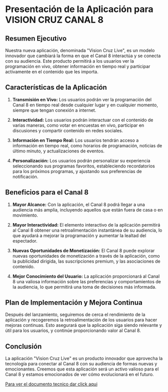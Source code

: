 # Presentación de la Aplicación para VISION CRUZ CANAL 8

## Resumen Ejecutivo

Nuestra nueva aplicación, denominada "Vision Cruz Live", es un modelo innovador que cambiará la forma en que el Canal 8 interactúa y se conecta con su audiencia. Este producto permitirá a los usuarios ver la programación en vivo, obtener información en tiempo real y participar activamente en el contenido que les importa.

## Características de la Aplicación

1. **Transmisión en Vivo:**
  Los usuarios podrán ver la programación del Canal 8 en tiempo real desde cualquier lugar y en cualquier momento, siempre que tengan conexión a internet.

2. **Interactividad:**
  Los usuarios podrán interactuar con el contenido de varias maneras, como votar en encuestas en vivo, participar en discusiones y compartir contenido en redes sociales.
  
3. **Información en Tiempo Real:**
  Los usuarios tendrán acceso a información en tiempo real, como horarios de programación, noticias de último minuto, y actualizaciones de eventos.

4. **Personalización:**
  Los usuarios podrán personalizar su experiencia seleccionando sus programas favoritos, estableciendo recordatorios para los próximos programas, y ajustando sus preferencias de notificación.

## Beneficios para el Canal 8

1. **Mayor Alcance:**
  Con la aplicación, el Canal 8 podrá llegar a una audiencia más amplia, incluyendo aquellos que están fuera de casa o en movimiento.

2. **Mayor Interactividad:**
  El elemento interactivo de la aplicación permitirá al Canal 8 obtener una retroalimentación instantánea de su audiencia, lo que ayudará a mejorar la programación y aumentar la lealtad del espectador.

3. **Nuevas Oportunidades de Monetización:**
  El Canal 8 puede explorar nuevas oportunidades de monetización a través de la aplicación, como la publicidad dirigida, las suscripciones premium, y las asociaciones de contenido.
  
4. **Mejor Conocimiento del Usuario:**
  La aplicación proporcionará al Canal 8 una valiosa información sobre las preferencias y comportamientos de la audiencia, lo que permitirá una toma de decisiones más informada.

## Plan de Implementación y Mejora Continua

Después del lanzamiento, seguiremos de cerca el rendimiento de la aplicación y recogeremos la retroalimentación de los usuarios para hacer mejoras continuas. Esto asegurará que la aplicación siga siendo relevante y útil para los usuarios, y continúe proporcionando valor al Canal 8.

## Conclusión

La aplicación "Vision Cruz Live" es un producto innovador que aprovecha la tecnología para conectar al Canal 8 con su audiencia de formas nuevas y emocionantes. Creemos que esta aplicación será un activo valioso para el Canal 8 y estamos emocionados de ver cómo evolucionará en el futuro.

[Para ver el documento tecnico dar click aqui](introduccion)

